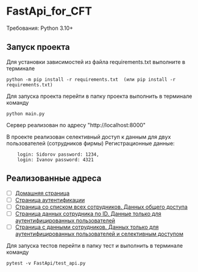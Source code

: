 # FastApi_for_CFT

Требования: Python 3.10+ 

## Запуск проекта

Для установки зависимостей из файла requirements.txt выполните в терминале

```
python -m pip install -r requirements.txt  (или pip install -r requirements.txt)
```


Для запуска проекта перейти в папку проекта выполнить в терминале команду 

```
python main.py
```
Сервер реализован по адресу "http://localhost:8000"

В проекте реализован селективный доступ к данным для двух пользователей (сотрудников фирмы)
Регистрационные данные:

```
    login: Sidorov password: 1234, 
    login: Ivanov password: 4321
```

## Реализованные адреса

- [ ] [Домашняя страница](http://localhost:8000/api/v1.) 
- [ ] [Страница аутентификации](http://localhost:8000/api/v1/login)
- [ ] [Страница со списком всех сотрудников. Данных общего доступа](http://localhost:8000/api/v1/employees)
- [ ] [Страница данных сотрудника по ID. Данные только для аутентифицированных пользователей](http://localhost:8000/api/v1/employees/{ID_USER})
- [ ] [Страница с данными сотрудников. Данных только для аутентифицированных пользователей и селективным доступом](http://localhost:8000/api/v1/employees_data/{ID_USER})

Для запуска тестов перейти в папку тест и выполнить в терминале команду

```
pytest -v FastApi/test_api.py

```
